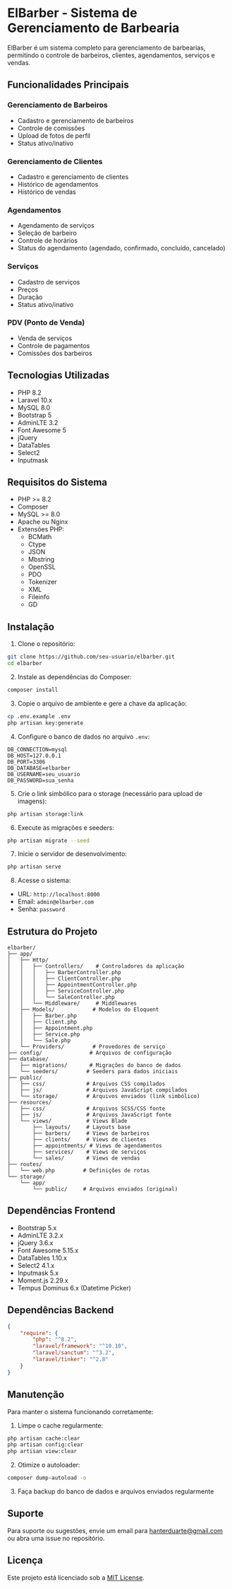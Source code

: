 # ElBarber - Sistema de Gerenciamento de Barbearia

ElBarber é um sistema completo para gerenciamento de barbearias, permitindo o controle de barbeiros, clientes, agendamentos, serviços e vendas.

## Funcionalidades Principais

### Gerenciamento de Barbeiros
- Cadastro e gerenciamento de barbeiros
- Controle de comissões
- Upload de fotos de perfil
- Status ativo/inativo

### Gerenciamento de Clientes
- Cadastro e gerenciamento de clientes
- Histórico de agendamentos
- Histórico de vendas

### Agendamentos
- Agendamento de serviços
- Seleção de barbeiro
- Controle de horários
- Status do agendamento (agendado, confirmado, concluído, cancelado)

### Serviços
- Cadastro de serviços
- Preços
- Duração
- Status ativo/inativo

### PDV (Ponto de Venda)
- Venda de serviços
- Controle de pagamentos
- Comissões dos barbeiros

## Tecnologias Utilizadas

- PHP 8.2
- Laravel 10.x
- MySQL 8.0
- Bootstrap 5
- AdminLTE 3.2
- Font Awesome 5
- jQuery
- DataTables
- Select2
- Inputmask

## Requisitos do Sistema

- PHP >= 8.2
- Composer
- MySQL >= 8.0
- Apache ou Nginx
- Extensões PHP:
  - BCMath
  - Ctype
  - JSON
  - Mbstring
  - OpenSSL
  - PDO
  - Tokenizer
  - XML
  - Fileinfo
  - GD

## Instalação

1. Clone o repositório:
```bash
git clone https://github.com/seu-usuario/elbarber.git
cd elbarber
```

2. Instale as dependências do Composer:
```bash
composer install
```

3. Copie o arquivo de ambiente e gere a chave da aplicação:
```bash
cp .env.example .env
php artisan key:generate
```

4. Configure o banco de dados no arquivo `.env`:
```
DB_CONNECTION=mysql
DB_HOST=127.0.0.1
DB_PORT=3306
DB_DATABASE=elbarber
DB_USERNAME=seu_usuario
DB_PASSWORD=sua_senha
```

5. Crie o link simbólico para o storage (necessário para upload de imagens):
```bash
php artisan storage:link
```

6. Execute as migrações e seeders:
```bash
php artisan migrate --seed
```

7. Inicie o servidor de desenvolvimento:
```bash
php artisan serve
```

8. Acesse o sistema:
- URL: `http://localhost:8000`
- Email: `admin@elbarber.com`
- Senha: `password`

## Estrutura do Projeto

```
elbarber/
├── app/
│   ├── Http/
│   │   ├── Controllers/    # Controladores da aplicação
│   │   │   ├── BarberController.php
│   │   │   ├── ClientController.php
│   │   │   ├── AppointmentController.php
│   │   │   ├── ServiceController.php
│   │   │   └── SaleController.php
│   │   └── Middleware/     # Middlewares
│   ├── Models/            # Modelos do Eloquent
│   │   ├── Barber.php
│   │   ├── Client.php
│   │   ├── Appointment.php
│   │   ├── Service.php
│   │   └── Sale.php
│   └── Providers/         # Provedores de serviço
├── config/               # Arquivos de configuração
├── database/
│   ├── migrations/       # Migrações do banco de dados
│   └── seeders/         # Seeders para dados iniciais
├── public/
│   ├── css/             # Arquivos CSS compilados
│   ├── js/              # Arquivos JavaScript compilados
│   └── storage/         # Arquivos enviados (link simbólico)
├── resources/
│   ├── css/             # Arquivos SCSS/CSS fonte
│   ├── js/              # Arquivos JavaScript fonte
│   └── views/           # Views Blade
│       ├── layouts/     # Layouts base
│       ├── barbers/     # Views de barbeiros
│       ├── clients/     # Views de clientes
│       ├── appointments/ # Views de agendamentos
│       ├── services/    # Views de serviços
│       └── sales/       # Views de vendas
├── routes/
│   └── web.php         # Definições de rotas
└── storage/
    └── app/
        └── public/     # Arquivos enviados (original)
```

## Dependências Frontend

- Bootstrap 5.x
- AdminLTE 3.2.x
- jQuery 3.6.x
- Font Awesome 5.15.x
- DataTables 1.10.x
- Select2 4.1.x
- Inputmask 5.x
- Moment.js 2.29.x
- Tempus Dominus 6.x (Datetime Picker)

## Dependências Backend

```json
{
    "require": {
        "php": "^8.2",
        "laravel/framework": "^10.10",
        "laravel/sanctum": "^3.2",
        "laravel/tinker": "^2.8"
    }
}
```

## Manutenção

Para manter o sistema funcionando corretamente:

1. Limpe o cache regularmente:
```bash
php artisan cache:clear
php artisan config:clear
php artisan view:clear
```

2. Otimize o autoloader:
```bash
composer dump-autoload -o
```

3. Faça backup do banco de dados e arquivos enviados regularmente

## Suporte

Para suporte ou sugestões, envie um email para hanterduarte@gmail.com ou abra uma issue no repositório.

## Licença

Este projeto está licenciado sob a [MIT License](LICENSE).
